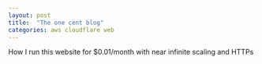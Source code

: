 ```yaml
---
layout: post
title:  "The one cent blog"
categories: aws cloudflare web 
---
```


How I run this website for $0.01/month with near infinite scaling and HTTPs
